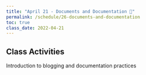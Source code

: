 ```yaml
---
title: "April 21 - Documents and Documentation 📑"
permalink: /schedule/26-documents-and-documentation
toc: true
class_date: 2022-04-21
---
```


## Class Activities

Introduction to blogging and documentation practices
